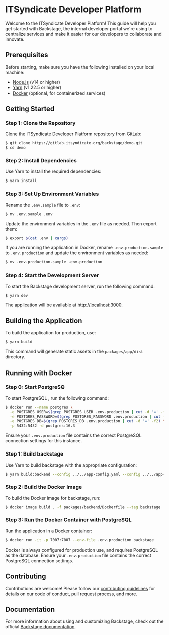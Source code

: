 # ITSyndicate Developer Platform

Welcome to the ITSyndicate Developer Platform! This guide will help you get started with Backstage, the internal developer portal we're using to centralize services and make it easier for our developers to collaborate and innovate.

## Prerequisites

Before starting, make sure you have the following installed on your local machine:

- [Node.js](https://nodejs.org/) (v14 or higher)
- [Yarn](https://yarnpkg.com/) (v1.22.5 or higher)
- [Docker](https://www.docker.com/get-started) (optional, for containerized services)

## Getting Started

### Step 1: Clone the Repository

Clone the ITSyndicate Developer Platform repository from GitLab:

```sh
$ git clone https://gitlab.itsyndicate.org/backstage/demo.git
$ cd demo
```

### Step 2: Install Dependencies

Use Yarn to install the required dependencies:

```sh
$ yarn install
```

### Step 3: Set Up Environment Variables

Rename the `.env.sample` file to `.env`:

```sh
$ mv .env.sample .env
```

Update the environment variables in the `.env` file as needed. Then export them:

```sh
$ export $(cat .env | xargs)
```

If you are running the application in Docker, rename `.env.production.sample` to `.env.production` and update the environment variables as needed:

```sh
$ mv .env.production.sample .env.production
```

### Step 4: Start the Development Server

To start the Backstage development server, run the following command:

```sh
$ yarn dev
```

The application will be available at [http://localhost:3000](http://localhost:3000).

## Building the Application

To build the application for production, use:

```sh
$ yarn build
```

This command will generate static assets in the `packages/app/dist` directory.

## Running with Docker

### Step 0: Start PostgreSQ

To start PostgreSQL , run the following command:

```sh
$ docker run --name postgres \
  -e POSTGRES_USER=$(grep POSTGRES_USER .env.production | cut -d '=' -f2) \
  -e POSTGRES_PASSWORD=$(grep POSTGRES_PASSWORD .env.production | cut -d '=' -f2) \
  -e POSTGRES_DB=$(grep POSTGRES_DB .env.production | cut -d '=' -f2) \
  -p 5432:5432 -d postgres:16.3
```

Ensure your `.env.production` file contains the correct PostgreSQL connection settings for this instance.

### Step 1: Build backstage

Use Yarn to build backstage with the appropriate configuration:

```sh
$ yarn build:backend --config ../../app-config.yaml --config ../../app-config.production.yaml
```

### Step 2: Build the Docker Image

To build the Docker image for backstage, run:

```sh
$ docker image build . -f packages/backend/Dockerfile --tag backstage
```

### Step 3: Run the Docker Container with PostgreSQL

Run the application in a Docker container:

```sh
$ docker run -it -p 7007:7007 --env-file .env.production backstage
```

Docker is always configured for production use, and requires PostgreSQL as the database. Ensure your `.env.production` file contains the correct PostgreSQL connection settings.

## Contributing

Contributions are welcome! Please follow our [contributing guidelines](CONTRIBUTING.md) for details on our code of conduct, pull request process, and more.

## Documentation

For more information about using and customizing Backstage, check out the official [Backstage documentation](https://backstage.io/docs).

